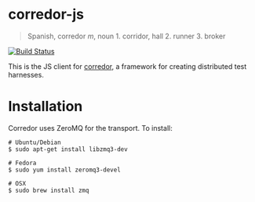 corredor-js
===========

> Spanish, corredor *m*, noun 1. corridor, hall 2. runner 3. broker

[![Build Status](https://travis-ci.org/ahal/corredor-js.png?branch=master)](https://travis-ci.org/ahal/corredor-js)

This is the JS client for [corredor](http://github.com/ahal/corredor), a framework for creating
distributed test harnesses.

Installation
============

Corredor uses ZeroMQ for the transport. To install:

    # Ubuntu/Debian
    $ sudo apt-get install libzmq3-dev
    
    # Fedora
    $ sudo yum install zeromq3-devel
    
    # OSX
    $ sudo brew install zmq
